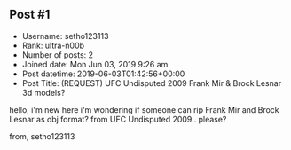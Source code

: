 ## Post #1
- Username: setho123113
- Rank: ultra-n00b
- Number of posts: 2
- Joined date: Mon Jun 03, 2019 9:26 am
- Post datetime: 2019-06-03T01:42:56+00:00
- Post Title: (REQUEST) UFC Undisputed 2009 Frank Mir & Brock Lesnar 3d models?

hello, i'm new here i'm wondering if someone can rip Frank Mir and Brock Lesnar as obj format? from UFC Undisputed 2009.. please?

from, setho123113
